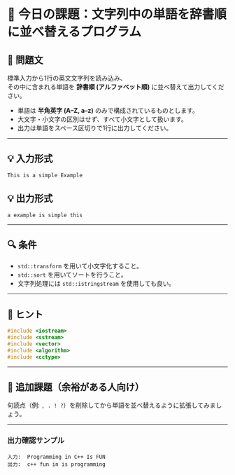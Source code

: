 # 🧩 今日の課題：文字列中の単語を辞書順に並べ替えるプログラム

## 📘 問題文

標準入力から1行の英文文字列を読み込み、  
その中に含まれる単語を **辞書順 (アルファベット順)** に並べ替えて出力してください。

- 単語は **半角英字 (A–Z, a–z)** のみで構成されているものとします。
- 大文字・小文字の区別はせず、すべて小文字として扱います。
- 出力は単語をスペース区切りで1行に出力してください。

---

## 💡 入力形式
```
This is a simple Example
```

## 💡 出力形式
```
a example is simple this
```

---

## 🔍 条件
- `std::transform` を用いて小文字化すること。
- `std::sort` を用いてソートを行うこと。
- 文字列処理には `std::istringstream` を使用しても良い。

---

## 💬 ヒント
```cpp
#include <iostream>
#include <sstream>
#include <vector>
#include <algorithm>
#include <cctype>
```

---

## 🧠 追加課題（余裕がある人向け）

句読点（例: `, . ! ?`）を削除してから単語を並べ替えるように拡張してみましょう。

---

### 出力確認サンプル
```
入力:  Programming in C++ Is FUN
出力:  c++ fun in is programming
```
